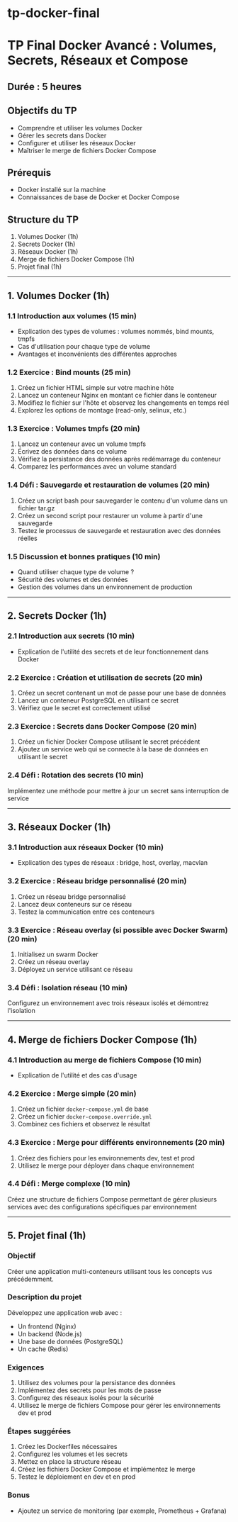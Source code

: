 ﻿# tp-docker-final
# TP Final Docker Avancé : Volumes, Secrets, Réseaux et Compose

## Durée : 5 heures

## Objectifs du TP
- Comprendre et utiliser les volumes Docker
- Gérer les secrets dans Docker
- Configurer et utiliser les réseaux Docker
- Maîtriser le merge de fichiers Docker Compose

## Prérequis
- Docker installé sur la machine
- Connaissances de base de Docker et Docker Compose

## Structure du TP
1. Volumes Docker (1h)
2. Secrets Docker (1h)
3. Réseaux Docker (1h)
4. Merge de fichiers Docker Compose (1h)
5. Projet final (1h)

---

## 1. Volumes Docker (1h)

### 1.1 Introduction aux volumes (15 min)
- Explication des types de volumes : volumes nommés, bind mounts, tmpfs
- Cas d'utilisation pour chaque type de volume
- Avantages et inconvénients des différentes approches

### 1.2 Exercice : Bind mounts (25 min)
1. Créez un fichier HTML simple sur votre machine hôte
2. Lancez un conteneur Nginx en montant ce fichier dans le conteneur
3. Modifiez le fichier sur l'hôte et observez les changements en temps réel
4. Explorez les options de montage (read-only, selinux, etc.)

### 1.3 Exercice : Volumes tmpfs (20 min)
1. Lancez un conteneur avec un volume tmpfs
2. Écrivez des données dans ce volume
3. Vérifiez la persistance des données après redémarrage du conteneur
4. Comparez les performances avec un volume standard

### 1.4 Défi : Sauvegarde et restauration de volumes (20 min)
1. Créez un script bash pour sauvegarder le contenu d'un volume dans un fichier tar.gz
2. Créez un second script pour restaurer un volume à partir d'une sauvegarde
3. Testez le processus de sauvegarde et restauration avec des données réelles

### 1.5 Discussion et bonnes pratiques (10 min)
- Quand utiliser chaque type de volume ?
- Sécurité des volumes et des données
- Gestion des volumes dans un environnement de production

---

## 2. Secrets Docker (1h)

### 2.1 Introduction aux secrets (10 min)
- Explication de l'utilité des secrets et de leur fonctionnement dans Docker

### 2.2 Exercice : Création et utilisation de secrets (20 min)
1. Créez un secret contenant un mot de passe pour une base de données
2. Lancez un conteneur PostgreSQL en utilisant ce secret
3. Vérifiez que le secret est correctement utilisé

### 2.3 Exercice : Secrets dans Docker Compose (20 min)
1. Créez un fichier Docker Compose utilisant le secret précédent
2. Ajoutez un service web qui se connecte à la base de données en utilisant le secret

### 2.4 Défi : Rotation des secrets (10 min)
Implémentez une méthode pour mettre à jour un secret sans interruption de service

---

## 3. Réseaux Docker (1h)

### 3.1 Introduction aux réseaux Docker (10 min)
- Explication des types de réseaux : bridge, host, overlay, macvlan

### 3.2 Exercice : Réseau bridge personnalisé (20 min)
1. Créez un réseau bridge personnalisé
2. Lancez deux conteneurs sur ce réseau
3. Testez la communication entre ces conteneurs

### 3.3 Exercice : Réseau overlay (si possible avec Docker Swarm) (20 min)
1. Initialisez un swarm Docker
2. Créez un réseau overlay
3. Déployez un service utilisant ce réseau

### 3.4 Défi : Isolation réseau (10 min)
Configurez un environnement avec trois réseaux isolés et démontrez l'isolation

---

## 4. Merge de fichiers Docker Compose (1h)

### 4.1 Introduction au merge de fichiers Compose (10 min)
- Explication de l'utilité et des cas d'usage

### 4.2 Exercice : Merge simple (20 min)
1. Créez un fichier `docker-compose.yml` de base
2. Créez un fichier `docker-compose.override.yml`
3. Combinez ces fichiers et observez le résultat

### 4.3 Exercice : Merge pour différents environnements (20 min)
1. Créez des fichiers pour les environnements dev, test et prod
2. Utilisez le merge pour déployer dans chaque environnement

### 4.4 Défi : Merge complexe (10 min)
Créez une structure de fichiers Compose permettant de gérer plusieurs services avec des configurations spécifiques par environnement

---

## 5. Projet final (1h)

### Objectif
Créer une application multi-conteneurs utilisant tous les concepts vus précédemment.

### Description du projet
Développez une application web avec :
- Un frontend (Nginx)
- Un backend (Node.js)
- Une base de données (PostgreSQL)
- Un cache (Redis)

### Exigences
1. Utilisez des volumes pour la persistance des données
2. Implémentez des secrets pour les mots de passe
3. Configurez des réseaux isolés pour la sécurité
4. Utilisez le merge de fichiers Compose pour gérer les environnements dev et prod

### Étapes suggérées
1. Créez les Dockerfiles nécessaires
2. Configurez les volumes et les secrets
3. Mettez en place la structure réseau
4. Créez les fichiers Docker Compose et implémentez le merge
5. Testez le déploiement en dev et en prod

### Bonus
- Ajoutez un service de monitoring (par exemple, Prometheus + Grafana)


